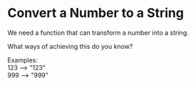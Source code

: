 # Convert a Number to a String

We need a function that can transform a number into a string.  

What ways of achieving this do you know?  

Examples:  
123 --> "123"  
999 --> "999"
